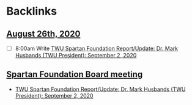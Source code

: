 
# Backlinks
## [August 26th, 2020](<August 26th, 2020.md>)
- [ ] 8:00am Write [TWU Spartan Foundation Report/Update: Dr. Mark Husbands (TWU President): September 2, 2020](<../TWU Spartan Foundation Report/Update: Dr. Mark Husbands (TWU President): September 2, 2020.md>)

## [Spartan Foundation Board meeting ](<Spartan Foundation Board meeting .md>)
- [TWU Spartan Foundation Report/Update: Dr. Mark Husbands (TWU President): September 2, 2020](<../TWU Spartan Foundation Report/Update: Dr. Mark Husbands (TWU President): September 2, 2020.md>)

